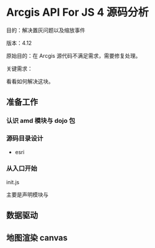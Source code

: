 # Arcgis API For JS 4 源码分析

目的：解决置灰问题以及缩放事件

版本：4.12

原始目的：在 Arcgis 源代码不满足需求，需要修复处理。

关键需求：

看看如何解决这块。

## 准备工作

### 认识 amd 模块与 dojo 包

### 源码目录设计

- esri
### 从入口开始

init.js

主要是声明模块与

## 数据驱动

## 地图渲染 canvas




